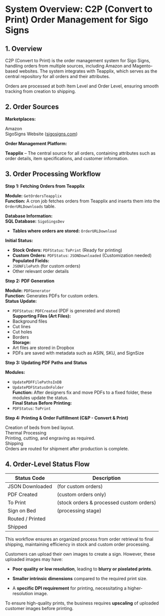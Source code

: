 # System Overview: C2P (Convert to Print) Order Management for Sigo Signs  
  
## 1. Overview  
  
C2P (Convert to Print) is the order management system for Sigo Signs, handling orders from multiple sources, including Amazon and Magento-based websites. The system integrates with Teapplix, which serves as the central repository for all orders and their attributes.  
  
Orders are processed at both Item Level and Order Level, ensuring smooth tracking from creation to shipping.  
  
## 2. Order Sources  
  
**Marketplaces:**  
  
Amazon  
SigoSigns Website ([sigosigns.com](http://sigosigns.com))  
  
**Order Management Platform:**  
  
**Teapplix** – The central source for all orders, containing attributes such as order details, item specifications, and customer information.  
  
## 3. Order Processing Workflow  
  
**Step 1: Fetching Orders from Teapplix**  
  
**Module:** `GetOrdersTeapplix`  
**Function:** A cron job fetches orders from Teapplix and inserts them into the `OrderURLDownloads` table.  
  
**Database Information:**  
**SQL Database:** `SigoSingsDev`  
* **Tables where orders are stored:** `OrderURLDownload`  
  
  
**Initial Status:**  
* **Stock Orders:** `PDFStatus`: `ToPrint` (Ready for printing)  
* **Custom Orders:** `PDFStatus`: `JSONDownloaded` (Customization needed)  
**Populated Fields:**  
* `JSONFilePath` (for custom orders)  
* Other relevant order details  
  
**Step 2: PDF Generation**  
  
**Module:** `PDFGenerator`  
**Function:** Generates PDFs for custom orders.  
**Status Update:**  
* `PDFStatus`: `PDFCreated` (PDF is generated and stored)  
**Supporting Files (Art Files):**  
* Background files  
* Cut lines  
* Cut holes  
* Borders  
**Storage:**  
* Art files are stored in Dropbox  
* PDFs are saved with metadata such as ASIN, SKU, and SignSize  
  
**Step 3: Updating PDF Paths and Status**  
  
**Modules:**  
* `UpdatePDFFilePathsInDB`  
* `UpdatePDFStatusOnFolder`  
**Function:** After designers fix and move PDFs to a fixed folder, these modules update the status.  
**Final Status Before Printing:**  
* `PDFStatus`: `ToPrint`  
  
**Step 4: Printing & Order Fulfillment (C&P - Convert & Print)**  
  
Creation of beds from bed layout.  
Thermal Processing  
Printing, cutting, and engraving as required.  
Shipping  
Orders are routed for shipment after production is complete.  
  
## 4. Order-Level Status Flow  
  
| Status Code | Description |  
| ------------------- | ----------------------------------------------- |  
| JSON Downloaded | (for custom orders) |  
| PDF Created | (custom orders only) |  
| To Print | (stock orders & processed custom orders) |  
| Sign on Bed | (processing stage) |  
| Routed / Printed | |  
| Shipped | |  
  
This workflow ensures an organized process from order retrieval to final shipping, maintaining efficiency in stock and custom order processing.


Customers can upload their own images to create a sign. However, these uploaded images may have:

-   **Poor quality or low resolution**, leading to **blurry or pixelated prints**.
    
-   **Smaller intrinsic dimensions** compared to the required print size.
    
-   A **specific DPI requirement** for printing, necessitating a higher-resolution image.
    

To ensure high-quality prints, the business requires **upscaling** of uploaded customer images before printing.
